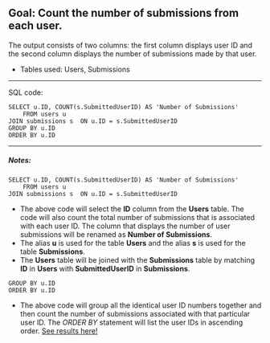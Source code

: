 

## Goal: Count the number of submissions from each user.

The output consists of two columns: the first column displays user ID and the second column displays the number of submissions made by that user.

* Tables used: Users, Submissions

---
SQL code:
```
SELECT u.ID, COUNT(s.SubmittedUserID) AS 'Number of Submissions'
    FROM users u
JOIN submissions s  ON u.ID = s.SubmittedUserID
GROUP BY u.ID
ORDER BY u.ID
```
---

##### Notes:
```
SELECT u.ID, COUNT(s.SubmittedUserID) AS 'Number of Submissions'
    FROM users u
JOIN submissions s  ON u.ID = s.SubmittedUserID
```

* The above code will select the **ID** column from the **Users** table. The code will also count the total number of submissions that is associated with each user ID. The column that displays the number of user submissions will be renamed as **Number of Submissions**.
* The alias **u** is used for the table **Users** and the alias **s** is used for the table **Submissions**.
* The **Users** table will be joined with the **Submissions** table by matching **ID** in **Users** with **SubmittedUserID** in **Submissions**.

```
GROUP BY u.ID
ORDER BY u.ID
```
* The above code will group all the identical user ID numbers together and then count the number of submissions associated with that particular user ID. The *ORDER BY* statement will list the user IDs in ascending order.
[See results here!](https://www.kaggle.com/lochleven/meta-kaggle/competition-list1/run/99042)
